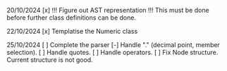 20/10/2024
[x] !!! Figure out AST representation !!!
This must be done before further class definitions can be done.

22/10/2024
[x] Templatise the Numeric class

25/10/2024
[ ] Complete the parser
  [-] Handle "." (decimal point, member selection).
  [ ] Handle quotes.
  [ ] Handle operators.
 [ ] Fix Node structure. Current structure is not good.
